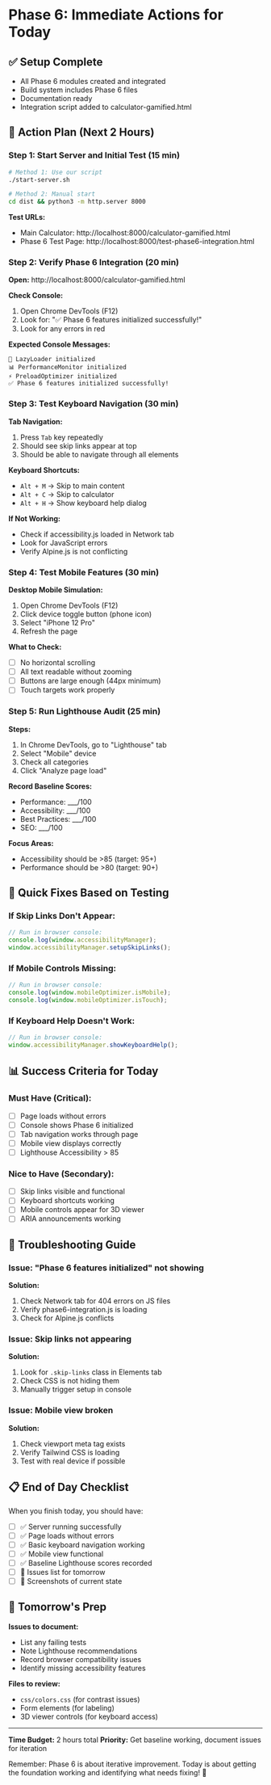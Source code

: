 # Phase 6: Immediate Actions for Today

## ✅ Setup Complete

- All Phase 6 modules created and integrated
- Build system includes Phase 6 files
- Documentation ready
- Integration script added to calculator-gamified.html

## 🚀 Action Plan (Next 2 Hours)

### Step 1: Start Server and Initial Test (15 min)

```bash
# Method 1: Use our script
./start-server.sh

# Method 2: Manual start
cd dist && python3 -m http.server 8000
```

**Test URLs:**

- Main Calculator: http://localhost:8000/calculator-gamified.html
- Phase 6 Test Page: http://localhost:8000/test-phase6-integration.html

### Step 2: Verify Phase 6 Integration (20 min)

**Open:** http://localhost:8000/calculator-gamified.html

**Check Console:**

1. Open Chrome DevTools (F12)
2. Look for: "✅ Phase 6 features initialized successfully!"
3. Look for any errors in red

**Expected Console Messages:**

```
🚀 LazyLoader initialized
📊 PerformanceMonitor initialized
⚡ PreloadOptimizer initialized
✅ Phase 6 features initialized successfully!
```

### Step 3: Test Keyboard Navigation (30 min)

**Tab Navigation:**

1. Press `Tab` key repeatedly
2. Should see skip links appear at top
3. Should be able to navigate through all elements

**Keyboard Shortcuts:**

- `Alt + M` → Skip to main content
- `Alt + C` → Skip to calculator
- `Alt + H` → Show keyboard help dialog

**If Not Working:**

- Check if accessibility.js loaded in Network tab
- Look for JavaScript errors
- Verify Alpine.js is not conflicting

### Step 4: Test Mobile Features (30 min)

**Desktop Mobile Simulation:**

1. Open Chrome DevTools (F12)
2. Click device toggle button (phone icon)
3. Select "iPhone 12 Pro"
4. Refresh the page

**What to Check:**

- [ ] No horizontal scrolling
- [ ] All text readable without zooming
- [ ] Buttons are large enough (44px minimum)
- [ ] Touch targets work properly

### Step 5: Run Lighthouse Audit (25 min)

**Steps:**

1. In Chrome DevTools, go to "Lighthouse" tab
2. Select "Mobile" device
3. Check all categories
4. Click "Analyze page load"

**Record Baseline Scores:**

- Performance: \_\_\_/100
- Accessibility: \_\_\_/100
- Best Practices: \_\_\_/100
- SEO: \_\_\_/100

**Focus Areas:**

- Accessibility should be >85 (target: 95+)
- Performance should be >80 (target: 90+)

## 🔧 Quick Fixes Based on Testing

### If Skip Links Don't Appear:

```javascript
// Run in browser console:
console.log(window.accessibilityManager);
window.accessibilityManager.setupSkipLinks();
```

### If Mobile Controls Missing:

```javascript
// Run in browser console:
console.log(window.mobileOptimizer.isMobile);
console.log(window.mobileOptimizer.isTouch);
```

### If Keyboard Help Doesn't Work:

```javascript
// Run in browser console:
window.accessibilityManager.showKeyboardHelp();
```

## 📊 Success Criteria for Today

### Must Have (Critical):

- [ ] Page loads without errors
- [ ] Console shows Phase 6 initialized
- [ ] Tab navigation works through page
- [ ] Mobile view displays correctly
- [ ] Lighthouse Accessibility > 85

### Nice to Have (Secondary):

- [ ] Skip links visible and functional
- [ ] Keyboard shortcuts working
- [ ] Mobile controls appear for 3D viewer
- [ ] ARIA announcements working

## 🚨 Troubleshooting Guide

### Issue: "Phase 6 features initialized" not showing

**Solution:**

1. Check Network tab for 404 errors on JS files
2. Verify phase6-integration.js is loading
3. Check for Alpine.js conflicts

### Issue: Skip links not appearing

**Solution:**

1. Look for `.skip-links` class in Elements tab
2. Check CSS is not hiding them
3. Manually trigger setup in console

### Issue: Mobile view broken

**Solution:**

1. Check viewport meta tag exists
2. Verify Tailwind CSS is loading
3. Test with real device if possible

## 📋 End of Day Checklist

When you finish today, you should have:

- [ ] ✅ Server running successfully
- [ ] ✅ Page loads without errors
- [ ] ✅ Basic keyboard navigation working
- [ ] ✅ Mobile view functional
- [ ] ✅ Baseline Lighthouse scores recorded
- [ ] 📝 Issues list for tomorrow
- [ ] 📸 Screenshots of current state

## 🔄 Tomorrow's Prep

**Issues to document:**

- List any failing tests
- Note Lighthouse recommendations
- Record browser compatibility issues
- Identify missing accessibility features

**Files to review:**

- `css/colors.css` (for contrast issues)
- Form elements (for labeling)
- 3D viewer controls (for keyboard access)

---

**Time Budget:** 2 hours total
**Priority:** Get baseline working, document issues for iteration

Remember: Phase 6 is about iterative improvement. Today is about getting the foundation working and identifying what needs fixing! 🚀
